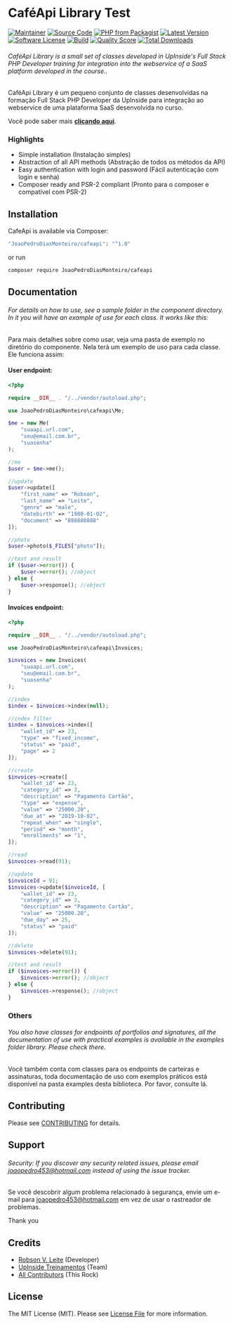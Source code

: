 # CaféApi Library Test

[![Maintainer](http://img.shields.io/badge/maintainer-@JoaoPedroDiasMonteiro-blue.svg?style=flat-square)](https://twitter.com/JoaoPedroDiasMonteiro)
[![Source Code](http://img.shields.io/badge/source-JoaoPedroDiasMonteiro/cafeapi-blue.svg?style=flat-square)](https://github.com/JoaoPedroDiasMonteiro/cafeapi)
[![PHP from Packagist](https://img.shields.io/packagist/php-v/JoaoPedroDiasMonteiro/cafeapi.svg?style=flat-square)](https://packagist.org/packages/JoaoPedroDiasMonteiro/cafeapi)
[![Latest Version](https://img.shields.io/github/release/JoaoPedroDiasMonteiro/cafeapi.svg?style=flat-square)](https://github.com/JoaoPedroDiasMonteiro/cafeapi/releases)
[![Software License](https://img.shields.io/badge/license-MIT-brightgreen.svg?style=flat-square)](LICENSE)
[![Build](https://img.shields.io/scrutinizer/build/g/JoaoPedroDiasMonteiro/cafeapi.svg?style=flat-square)](https://scrutinizer-ci.com/g/JoaoPedroDiasMonteiro/cafeapi)
[![Quality Score](https://img.shields.io/scrutinizer/g/JoaoPedroDiasMonteiro/cafeapi.svg?style=flat-square)](https://scrutinizer-ci.com/g/JoaoPedroDiasMonteiro/cafeapi)
[![Total Downloads](https://img.shields.io/packagist/dt/JoaoPedroDiasMonteiro/cafeapi.svg?style=flat-square)](https://packagist.org/packages/cJoaoPedroDiasMonteiro/cafeapi)

###### CaféApi Library is a small set of classes developed in UpInside's Full Stack PHP Developer training for integration into the webservice of a SaaS platform developed in the course..

CaféApi Library é um pequeno conjunto de classes desenvolvidas na formação Full Stack PHP Developer da UpInside para integração ao webservice de uma plataforma SaaS desenvolvida no curso.

Você pode saber mais **[clicando aqui](https://www.upinside.com.br/fsphp)**.

### Highlights

- Simple installation (Instalação simples)
- Abstraction of all API methods (Abstração de todos os métodos da API)
- Easy authentication with login and password (Fácil autenticação com login e senha)
- Composer ready and PSR-2 compliant (Pronto para o composer e compatível com PSR-2)

## Installation

CafeApi is available via Composer:

```bash
"JoaoPedroDiasMonteiro/cafeapi": "^1.0"
```

or run

```bash
composer require JoaoPedroDiasMonteiro/cafeapi
```

## Documentation

###### For details on how to use, see a sample folder in the component directory. In it you will have an example of use for each class. It works like this:

Para mais detalhes sobre como usar, veja uma pasta de exemplo no diretório do componente. Nela terá um exemplo de uso para cada classe. Ele funciona assim:

#### User endpoint:

```php
<?php

require __DIR__ . "/../vendor/autoload.php";

use JoaoPedroDiasMonteiro\cafeapi\Me;

$me = new Me(
    "suaapi.url.com",
    "seu@email.com.br",
    "suasenha"
);

//me
$user = $me->me();

//update
$user->update([
    "first_name" => "Robson",
    "last_name" => "Leite",
    "genre" => "male",
    "datebirth" => "1980-01-02",
    "document" => "888888888"
]);

//photo
$user->photo($_FILES["photo"]);

//test and result
if ($user->error()) {
    $user->error(); //object
} else {
    $user->response(); //object
}
```

#### Invoices endpoint:

```php
<?php

require __DIR__ . "/../vendor/autoload.php";

use JoaoPedroDiasMonteiro\cafeapi\Invoices;

$invoices = new Invoices(
    "suaapi.url.com",
    "seu@email.com.br",
    "suasenha"
);

//index
$index = $invoices->index(null);

//index filter
$index = $invoices->index([
    "wallet_id" => 23,
    "type" => "fixed_income",
    "status" => "paid",
    "page" => 2
]);

//create
$invoices->create([
    "wallet_id" => 23,
    "category_id" => 3,
    "description" => "Pagamento Cartão",
    "type" => "expense",
    "value" => "25000.20",
    "due_at" => "2019-10-02",
    "repeat_when" => "single",
    "period" => "month",
    "enrollments" => "1",
]);

//read
$invoices->read(91);

//update
$invoiceId = 91;
$invoices->update($invoiceId, [
    "wallet_id" => 23,
    "category_id" => 3,
    "description" => "Pagamento Cartão",
    "value" => "25000.20",
    "due_day" => 25,
    "status" => "paid"
]);

//delete
$invoices->delete(91);

//test and result
if ($invoices->error()) {
    $invoices->error(); //object
} else {
    $invoices->response(); //object
}
```

### Others

###### You also have classes for endpoints of portfolios and signatures, all the documentation of use with practical examples is available in the examples folder library. Please check there.

Você também conta com classes para os endpoints de carteiras e assinaturas, toda documentação de uso com exemplos práticos está disponível na pasta examples desta biblioteca. Por favor, consulte lá.

## Contributing

Please see [CONTRIBUTING](https://github.com/JoaoPedroDiasMonteiro/cafeapi/blob/master/CONTRIBUTING.md) for details.

## Support

###### Security: If you discover any security related issues, please email joaopedro453@hotmail.com instead of using the issue tracker.

Se você descobrir algum problema relacionado à segurança, envie um e-mail para joaopedro453@hotmail.com em vez de usar o rastreador de problemas.

Thank you

## Credits

- [Robson V. Leite](https://github.com/JoaoPedroDiasMonteiro) (Developer)
- [UpInside Treinamentos](https://github.com/JoaoPedroDiasMonteiro) (Team)
- [All Contributors](https://github.com/JoaoPedroDiasMonteiro/cafeapi/contributors) (This Rock)

## License

The MIT License (MIT). Please see [License File](https://github.com/JoaoPedroDiasMonteiro/cafeapi/blob/master/LICENSE) for more information.